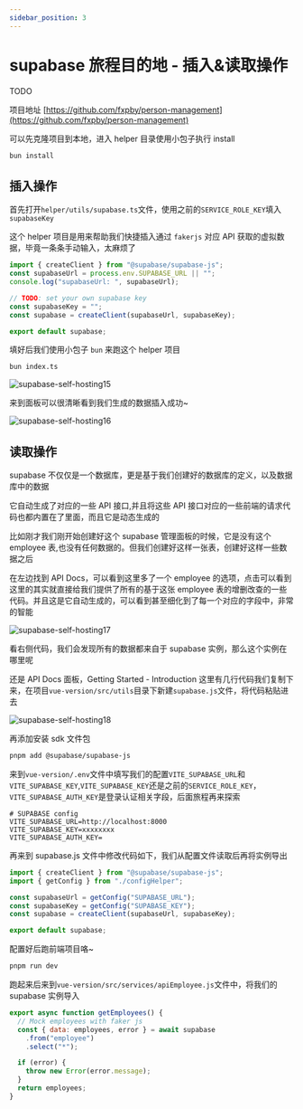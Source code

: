```yaml
---
sidebar_position: 3
---
```


# supabase 旅程目的地 - 插入&读取操作

TODO

项目地址 [https://github.com/fxpby/person-management](https://github.com/fxpby/person-management)

可以先克隆项目到本地，进入 helper 目录使用小包子执行 install

```ts
bun install
```

## 插入操作

首先打开`helper/utils/supabase.ts`文件，使用之前的`SERVICE_ROLE_KEY`填入`supabaseKey`

这个 helper 项目是用来帮助我们快捷插入通过 `fakerjs` 对应 API 获取的虚拟数据，毕竟一条条手动输入，太麻烦了

```ts
import { createClient } from "@supabase/supabase-js";
const supabaseUrl = process.env.SUPABASE_URL || "";
console.log("supabaseUrl: ", supabaseUrl);

// TODO: set your own supabase key
const supabaseKey = "";
const supabase = createClient(supabaseUrl, supabaseKey);

export default supabase;
```

填好后我们使用小包子 `bun` 来跑这个 helper 项目

```bash
bun index.ts
```

![supabase-self-hosting15](https://fxpby.oss-cn-beijing.aliyuncs.com/blogImg/framework/supabase/supabase-self-hosting15.jpg)

来到面板可以很清晰看到我们生成的数据插入成功~

![supabase-self-hosting16](https://fxpby.oss-cn-beijing.aliyuncs.com/blogImg/framework/supabase/supabase-self-hosting16.jpg)

## 读取操作

supabase 不仅仅是一个数据库，更是基于我们创建好的数据库的定义，以及数据库中的数据

它自动生成了对应的一些 API 接口,并且将这些 API 接口对应的一些前端的请求代码也都内置在了里面，而且它是动态生成的

比如刚才我们刚开始创建好这个 supabase 管理面板的时候，它是没有这个 employee 表,也没有任何数据的。但我们创建好这样一张表，创建好这样一些数据之后

在左边找到 API Docs，可以看到这里多了一个 employee 的选项，点击可以看到这里的其实就直接给我们提供了所有的基于这张 employee 表的增删改查的一些代码。并且这是它自动生成的，可以看到甚至细化到了每一个对应的字段中，非常的智能

![supabase-self-hosting17](https://fxpby.oss-cn-beijing.aliyuncs.com/blogImg/framework/supabase/supabase-self-hosting17.jpg)

看右侧代码，我们会发现所有的数据都来自于 supabase 实例，那么这个实例在哪里呢

还是 API Docs 面板，Getting Started - Introduction 这里有几行代码我们复制下来，在项目`vue-version/src/utils`目录下新建`supabase.js`文件，将代码粘贴进去

![supabase-self-hosting18](https://fxpby.oss-cn-beijing.aliyuncs.com/blogImg/framework/supabase/supabase-self-hosting18.jpg)

再添加安装 sdk 文件包

```bash
pnpm add @supabase/supabase-js
```

来到`vue-version/.env`文件中填写我们的配置`VITE_SUPABASE_URL`和`VITE_SUPABASE_KEY`,`VITE_SUPABASE_KEY`还是之前的`SERVICE_ROLE_KEY`，`VITE_SUPABASE_AUTH_KEY`是登录认证相关字段，后面旅程再来探索

```env
# SUPABASE config
VITE_SUPABASE_URL=http://localhost:8000
VITE_SUPABASE_KEY=xxxxxxxx
VITE_SUPABASE_AUTH_KEY=
```

再来到 supabase.js 文件中修改代码如下，我们从配置文件读取后再将实例导出

```js
import { createClient } from "@supabase/supabase-js";
import { getConfig } from "./configHelper";

const supabaseUrl = getConfig("SUPABASE_URL");
const supabaseKey = getConfig("SUPABASE_KEY");
const supabase = createClient(supabaseUrl, supabaseKey);

export default supabase;
```

配置好后跑前端项目咯~

```bash
pnpm run dev
```

跑起来后来到`vue-version/src/services/apiEmployee.js`文件中，将我们的 supabase 实例导入

```js
export async function getEmployees() {
  // Mock employees with faker js
  const { data: employees, error } = await supabase
    .from("employee")
    .select("*");

  if (error) {
    throw new Error(error.message);
  }
  return employees;
}
```
